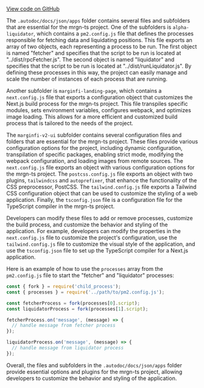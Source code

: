 [View code on GitHub](https://github.com/mrgnlabs/mrgn-ts/.autodoc/docs/json/apps)

The `.autodoc/docs/json/apps` folder contains several files and subfolders that are essential for the mrgn-ts project. One of the subfolders is `alpha-liquidator`, which contains a `pm2.config.js` file that defines the processes responsible for fetching data and liquidating positions. This file exports an array of two objects, each representing a process to be run. The first object is named "fetcher" and specifies that the script to be run is located at "../dist/rpcFetcher.js". The second object is named "liquidator" and specifies that the script to be run is located at "../dist/runLiquidator.js". By defining these processes in this way, the project can easily manage and scale the number of instances of each process that are running.

Another subfolder is `marginfi-landing-page`, which contains a `next.config.js` file that exports a configuration object that customizes the Next.js build process for the mrgn-ts project. This file transpiles specific modules, sets environment variables, configures webpack, and optimizes image loading. This allows for a more efficient and customized build process that is tailored to the needs of the project.

The `marginfi-v2-ui` subfolder contains several configuration files and folders that are essential for the mrgn-ts project. These files provide various configuration options for the project, including dynamic configuration, transpilation of specific packages, enabling strict mode, modifying the webpack configuration, and loading images from remote sources. The `next.config.js` file exports an object with various configuration options for the mrgn-ts project. The `postcss.config.js` file exports an object with two plugins, `tailwindcss` and `autoprefixer`, that enhance the functionality of the CSS preprocessor, PostCSS. The `tailwind.config.js` file exports a Tailwind CSS configuration object that can be used to customize the styling of a web application. Finally, the `tsconfig.json` file is a configuration file for the TypeScript compiler in the mrgn-ts project.

Developers can modify these files to add or remove processes, customize the build process, and customize the behavior and styling of the application. For example, developers can modify the properties in the `next.config.js` file to customize the project's configuration, use the `tailwind.config.js` file to customize the visual style of the application, and use the `tsconfig.json` file to set up the TypeScript compiler for a Next.js application.

Here is an example of how to use the `processes` array from the `pm2.config.js` file to start the "fetcher" and "liquidator" processes:

```javascript
const { fork } = require('child_process');
const { processes } = require('../path/to/pm2.config.js');

const fetcherProcess = fork(processes[0].script);
const liquidatorProcess = fork(processes[1].script);

fetcherProcess.on('message', (message) => {
  // handle message from fetcher process
});

liquidatorProcess.on('message', (message) => {
  // handle message from liquidator process
});
```

Overall, the files and subfolders in the `.autodoc/docs/json/apps` folder provide essential options and plugins for the mrgn-ts project, allowing developers to customize the behavior and styling of the application.
